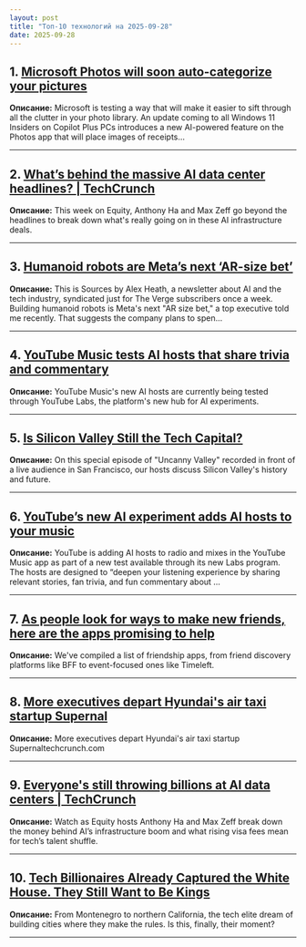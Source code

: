 ```yaml
---
layout: post
title: "Топ-10 технологий на 2025-09-28"
date: 2025-09-28
---
```


## 1. [Microsoft Photos will soon auto-categorize your pictures](https://www.theverge.com/news/786837/microsoft-photos-ai-auto-categorize-test)

**Описание:** Microsoft is testing a way that will make it easier to sift through all the clutter in your photo library. An update coming to all Windows 11 Insiders on Copilot Plus PCs introduces a new AI-powered feature on the Photos app that will place images of receipts…

---

## 2. [What’s behind the massive AI data center headlines? | TechCrunch](https://techcrunch.com/2025/09/26/whats-behind-the-massive-ai-data-center-headlines/)

**Описание:** This week on Equity, Anthony Ha and Max Zeff go beyond the headlines to break down what's really going on in these AI infrastructure deals.

---

## 3. [Humanoid robots are Meta’s next ‘AR-size bet’](https://www.theverge.com/column/786759/humanoid-robots-meta)

**Описание:** This is Sources by Alex Heath, a newsletter about AI and the tech industry, syndicated just for The Verge subscribers once a week. Building humanoid robots is Meta's next "AR size bet," a top executive told me recently. That suggests the company plans to spen…

---

## 4. [YouTube Music tests AI hosts that share trivia and commentary](https://techcrunch.com/2025/09/26/youtube-music-tests-ai-hosts-that-share-trivia-and-commentary/)

**Описание:** YouTube Music's new AI hosts are currently being tested through YouTube Labs, the platform's new hub for AI experiments.

---

## 5. [Is Silicon Valley Still the Tech Capital?](https://www.wired.com/story/uncanny-valley-podcast-is-silicon-valley-still-the-tech-capital/)

**Описание:** On this special episode of "Uncanny Valley" recorded in front of a live audience in San Francisco, our hosts discuss Silicon Valley's history and future.

---

## 6. [YouTube’s new AI experiment adds AI hosts to your music](https://www.theverge.com/news/786697/youtube-labs-ai-experiment-music-radio-hosts)

**Описание:** YouTube is adding AI hosts to radio and mixes in the YouTube Music app as part of a new test available through its new Labs program. The hosts are designed to “deepen your listening experience by sharing relevant stories, fan trivia, and fun commentary about …

---

## 7. [As people look for ways to make new friends, here are the apps promising to help](https://techcrunch.com/2025/09/26/as-people-look-for-ways-to-make-new-friends-here-are-the-apps-promising-to-help/)

**Описание:** We've compiled a list of friendship apps, from friend discovery platforms like BFF to event-focused ones like Timeleft.

---

## 8. [More executives depart Hyundai's air taxi startup Supernal](https://techcrunch.com/2025/09/26/more-executives-depart-hyundais-air-taxi-startup-supernal/)

**Описание:** More executives depart Hyundai's air taxi startup Supernaltechcrunch.com

---

## 9. [Everyone's still throwing billions at AI data centers | TechCrunch](https://techcrunch.com/video/everyones-still-throwing-billions-at-ai-data-centers/)

**Описание:** Watch as Equity hosts Anthony Ha and Max Zeff break down the money behind AI’s infrastructure boom and what rising visa fees mean for tech’s talent shuffle.

---

## 10. [Tech Billionaires Already Captured the White House. They Still Want to Be Kings](https://www.wired.com/story/tech-billionaires-communities/)

**Описание:** From Montenegro to northern California, the tech elite dream of building cities where they make the rules. Is this, finally, their moment?

---

